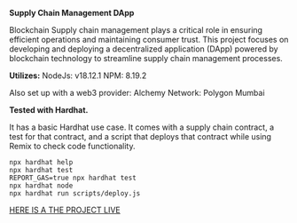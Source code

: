 **Supply Chain Management DApp**

Blockchain Supply chain management plays a critical role in ensuring efficient operations and maintaining consumer trust. This project focuses on developing and deploying a decentralized application (DApp) powered by blockchain technology to streamline supply chain management processes.

**Utilizes:**
  NodeJs: v18.12.1
  NPM: 8.19.2

  Also set up with a web3 provider: Alchemy 
  Network: Polygon Mumbai


  **Tested with Hardhat.**

It has a basic Hardhat use case. It comes with a supply chain contract, a test for that contract, and a script that deploys that contract while using Remix to check code functionality.

```shell
npx hardhat help
npx hardhat test
REPORT_GAS=true npx hardhat test
npx hardhat node
npx hardhat run scripts/deploy.js
```



[HERE IS A THE PROJECT LIVE](https://web3supplychain3.netlify.app/)
